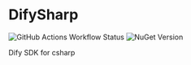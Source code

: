 # DifySharp

![GitHub Actions Workflow Status](https://img.shields.io/github/actions/workflow/status/fengb3/DifySharp/unit-test.yml?style=flat&logo=dotnet)
![NuGet Version](https://img.shields.io/nuget/v/DifySharp?style=flat&logo=nuget)

Dify SDK for csharp
